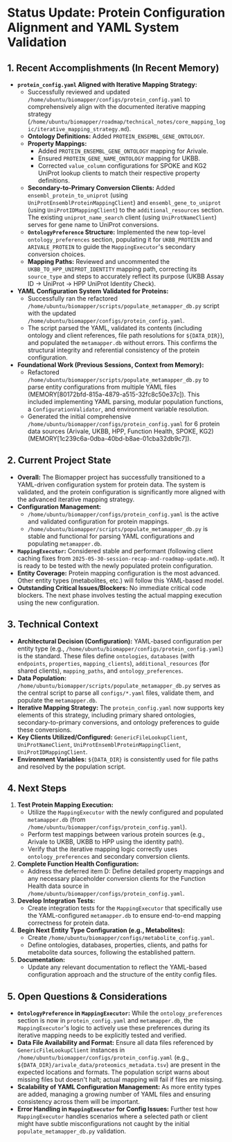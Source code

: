 # Status Update: Protein Configuration Alignment and YAML System Validation

## 1. Recent Accomplishments (In Recent Memory)

- **`protein_config.yaml` Aligned with Iterative Mapping Strategy:**
    - Successfully reviewed and updated `/home/ubuntu/biomapper/configs/protein_config.yaml` to comprehensively align with the documented iterative mapping strategy (`/home/ubuntu/biomapper/roadmap/technical_notes/core_mapping_logic/iterative_mapping_strategy.md`).
    - **Ontology Definitions:** Added `PROTEIN_ENSEMBL_GENE_ONTOLOGY`.
    - **Property Mappings:**
        - Added `PROTEIN_ENSEMBL_GENE_ONTOLOGY` mapping for Arivale.
        - Ensured `PROTEIN_GENE_NAME_ONTOLOGY` mapping for UKBB.
        - Corrected `value_column` configurations for SPOKE and KG2 UniProt lookup clients to match their respective property definitions.
    - **Secondary-to-Primary Conversion Clients:** Added `ensembl_protein_to_uniprot` (using `UniProtEnsemblProteinMappingClient`) and `ensembl_gene_to_uniprot` (using `UniProtIDMappingClient`) to the `additional_resources` section. The existing `uniprot_name_search` client (using `UniProtNameClient`) serves for gene name to UniProt conversions.
    - **`OntologyPreference` Structure:** Implemented the new top-level `ontology_preferences` section, populating it for `UKBB_PROTEIN` and `ARIVALE_PROTEIN` to guide the `MappingExecutor`'s secondary conversion choices.
    - **Mapping Paths:** Reviewed and uncommented the `UKBB_TO_HPP_UNIPROT_IDENTITY` mapping path, correcting its `source_type` and steps to accurately reflect its purpose (UKBB Assay ID -> UniProt -> HPP UniProt Identity Check).
- **YAML Configuration System Validated for Proteins:**
    - Successfully ran the refactored `/home/ubuntu/biomapper/scripts/populate_metamapper_db.py` script with the updated `/home/ubuntu/biomapper/configs/protein_config.yaml`.
    - The script parsed the YAML, validated its contents (including ontology and client references, file path resolutions for `${DATA_DIR}`), and populated the `metamapper.db` without errors. This confirms the structural integrity and referential consistency of the protein configuration.
- **Foundational Work (Previous Sessions, Context from Memory):**
    - Refactored `/home/ubuntu/biomapper/scripts/populate_metamapper_db.py` to parse entity configurations from multiple YAML files (MEMORY[80172bfd-815a-4879-a515-32fc8c50e37c]). This included implementing YAML parsing, modular population functions, a `ConfigurationValidator`, and environment variable resolution.
    - Generated the initial comprehensive `/home/ubuntu/biomapper/configs/protein_config.yaml` for 6 protein data sources (Arivale, UKBB, HPP, Function Health, SPOKE, KG2) (MEMORY[1c239c6a-0dba-40bd-b8ae-01cba32db9c7]).

## 2. Current Project State

- **Overall:** The Biomapper project has successfully transitioned to a YAML-driven configuration system for protein data. The system is validated, and the protein configuration is significantly more aligned with the advanced iterative mapping strategy.
- **Configuration Management:**
    - `/home/ubuntu/biomapper/configs/protein_config.yaml` is the active and validated configuration for protein mappings.
    - `/home/ubuntu/biomapper/scripts/populate_metamapper_db.py` is stable and functional for parsing YAML configurations and populating `metamapper.db`.
- **`MappingExecutor`:** Considered stable and performant (following client caching fixes from `2025-05-30-session-recap-and-roadmap-update.md`). It is ready to be tested with the newly populated protein configuration.
- **Entity Coverage:** Protein mapping configuration is the most advanced. Other entity types (metabolites, etc.) will follow this YAML-based model.
- **Outstanding Critical Issues/Blockers:** No immediate critical code blockers. The next phase involves testing the actual mapping execution using the new configuration.

## 3. Technical Context

- **Architectural Decision (Configuration):** YAML-based configuration per entity type (e.g., `/home/ubuntu/biomapper/configs/protein_config.yaml`) is the standard. These files define `ontologies`, `databases` (with `endpoints`, `properties`, `mapping_clients`), `additional_resources` (for shared clients), `mapping_paths`, and `ontology_preferences`.
- **Data Population:** `/home/ubuntu/biomapper/scripts/populate_metamapper_db.py` serves as the central script to parse all `configs/*.yaml` files, validate them, and populate the `metamapper.db`.
- **Iterative Mapping Strategy:** The `protein_config.yaml` now supports key elements of this strategy, including primary shared ontologies, secondary-to-primary conversions, and ontology preferences to guide these conversions.
- **Key Clients Utilized/Configured:** `GenericFileLookupClient`, `UniProtNameClient`, `UniProtEnsemblProteinMappingClient`, `UniProtIDMappingClient`.
- **Environment Variables:** `${DATA_DIR}` is consistently used for file paths and resolved by the population script.

## 4. Next Steps

1.  **Test Protein Mapping Execution:**
    *   Utilize the `MappingExecutor` with the newly configured and populated `metamapper.db` (from `/home/ubuntu/biomapper/configs/protein_config.yaml`).
    *   Perform test mappings between various protein sources (e.g., Arivale to UKBB, UKBB to HPP using the identity path).
    *   Verify that the iterative mapping logic correctly uses `ontology_preferences` and secondary conversion clients.
2.  **Complete Function Health Configuration:**
    *   Address the deferred item D: Define detailed property mappings and any necessary placeholder conversion clients for the Function Health data source in `/home/ubuntu/biomapper/configs/protein_config.yaml`.
3.  **Develop Integration Tests:**
    *   Create integration tests for the `MappingExecutor` that specifically use the YAML-configured `metamapper.db` to ensure end-to-end mapping correctness for protein data.
4.  **Begin Next Entity Type Configuration (e.g., Metabolites):**
    *   Create `/home/ubuntu/biomapper/configs/metabolite_config.yaml`.
    *   Define ontologies, databases, properties, clients, and paths for metabolite data sources, following the established pattern.
5.  **Documentation:**
    *   Update any relevant documentation to reflect the YAML-based configuration approach and the structure of the entity config files.

## 5. Open Questions & Considerations

- **`OntologyPreference` in `MappingExecutor`:** While the `ontology_preferences` section is now in `protein_config.yaml` and `metamapper.db`, the `MappingExecutor`'s logic to actively use these preferences during its iterative mapping needs to be explicitly tested and verified.
- **Data File Availability and Format:** Ensure all data files referenced by `GenericFileLookupClient` instances in `/home/ubuntu/biomapper/configs/protein_config.yaml` (e.g., `${DATA_DIR}/arivale_data/proteomics_metadata.tsv`) are present in the expected locations and formats. The population script warns about missing files but doesn't halt; actual mapping will fail if files are missing.
- **Scalability of YAML Configuration Management:** As more entity types are added, managing a growing number of YAML files and ensuring consistency across them will be important.
- **Error Handling in `MappingExecutor` for Config Issues:** Further test how `MappingExecutor` handles scenarios where a selected path or client might have subtle misconfigurations not caught by the initial `populate_metamapper_db.py` validation.

